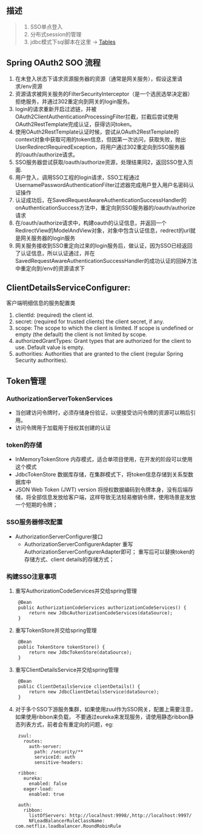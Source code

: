 ## 描述
> 1. SSO单点登入
> 2. 分布式session的管理
> 3. jdbc模式下sql脚本在这里 -> [Tables](https://github.com/spring-projects/spring-security-oauth/blob/master/spring-security-oauth2/src/test/resources/schema.sql)

## Spring OAuth2 SOO 流程

 1. 在未登入状态下请求资源服务器的资源（通常是网关服务），假设这里请求/env资源
 2. 资源请求被网关服务的FilterSecurityInterceptor（是一个选民选举决定器）拒绝服务，并通过302重定向到网关的login服务。
 3. login的请求重新开启过滤链，并被OAuth2ClientAuthenticationProcessingFilter拦截，拦截后尝试使用OAuth2RestTemplate完成认证，获得访问token。
 4. 使用OAuth2RestTemplate认证时候，尝试从OAuth2RestTemplate的context对象中获取可用的token信息，但因第一次访问，获取失败，抛出UserRedirectRequiredException，将用户通过302重定向到SSO服务器的/oauth/authorize请求。
 5. SSO服务器尝试获取/oauth/authorize资源，处理结果同2，返回SSO登入页面.
 6. 用户登入，调用SSO工程的login请求，SSO工程通过UsernamePasswordAuthenticationFilter过滤器完成用户登入用户名密码认证操作
 7. 认证成功后，在SavedRequestAwareAuthenticationSuccessHandler的onAuthenticationSuccess方法中，重定向到SSO服务器的/oauth/authorize请求
 8. 在/oauth/authorize请求中，构建oauth的认证信息，并返回一个RedirectView的ModelAndView对象，对象中包含认证信息，redrect的url就是网关服务器的login服务
 9. 网关服务接收到SSO重定向过来的login服务后，做认证，因为SSO已经返回了认证信息，所以认证通过，并在SavedRequestAwareAuthenticationSuccessHandler的成功认证的回掉方法中重定向到/env的资源请求下
 
## ClientDetailsServiceConfigurer:

客户端明细信息的服务配置类
1. clientId: (required) the client id.
2. secret: (required for trusted clients) the client secret, if any.
3. scope: The scope to which the client is limited. If scope is undefined or empty (the default) the client is not limited by scope.
4. authorizedGrantTypes: Grant types that are authorized for the client to use. Default value is empty.
5. authorities: Authorities that are granted to the client (regular Spring Security authorities).

## Token管理

### AuthorizationServerTokenServices
- 当创建访问令牌时，必须存储身份验证，以便接受访问令牌的资源可以稍后引用。
- 访问令牌用于加载用于授权其创建的认证

### token的存储
- InMemoryTokenStore
    内存模式，适合单项目使用，在开发的阶段可以使用这个模式
- JdbcTokenStore
    数据库存储，在集群模式下，将token信息存储到关系型数据库中
- JSON Web Token (JWT) version
    将授权数据编码到令牌本身，没有后端存储，将全部信息发放给客户端，这样导致无法轻易撤销令牌，使用场景是发放一个短期的令牌；

### SSO服务器修改配置
- AuthorizationServerConfigurer接口
    - AuthorizationServerConfigurerAdapter
重写AuthorizationServerConfigurerAdapter即可；
重写后可以替换token的存储方式、client details的存储方式；

### 构建SSO注意事项

1. 重写AuthorizationCodeServices并交给spring管理
    
    
        @Bean
        public AuthorizationCodeServices authorizationCodeServices() {
            return new JdbcAuthorizationCodeServices(dataSource);
        }
        
2. 重写TokenStore并交给spring管理


        @Bean
        public TokenStore tokenStore() {
            return new JdbcTokenStore(dataSource);
        }

3. 重写ClientDetailsService并交给spring管理


        @Bean
        public ClientDetailsService clientDetails() {
            return new JdbcClientDetailsService(dataSource);
        }
    
4. 对于多个SSO下游服务集群，如果使用zuul作为SSO网关，配置上需要注意，如果使用ribbon来负载，
不要通过eureka来发现服务，请使用静态ribbon静态列表方式，前者会有重定向的问题，eg:
    
    
        zuul:
          routes:
            auth-server:
              path: /security/**
              serviceId: auth
              sensitive-headers:
        
        ribbon:
          eureka:
            enabled: false
          eager-load:
            enabled: true
        
        auth:
          ribbon:
            listOfServers: http://localhost:9998/,http://localhost:9997/
            NFLoadBalancerRuleClassName: com.netflix.loadbalancer.RoundRobinRule
